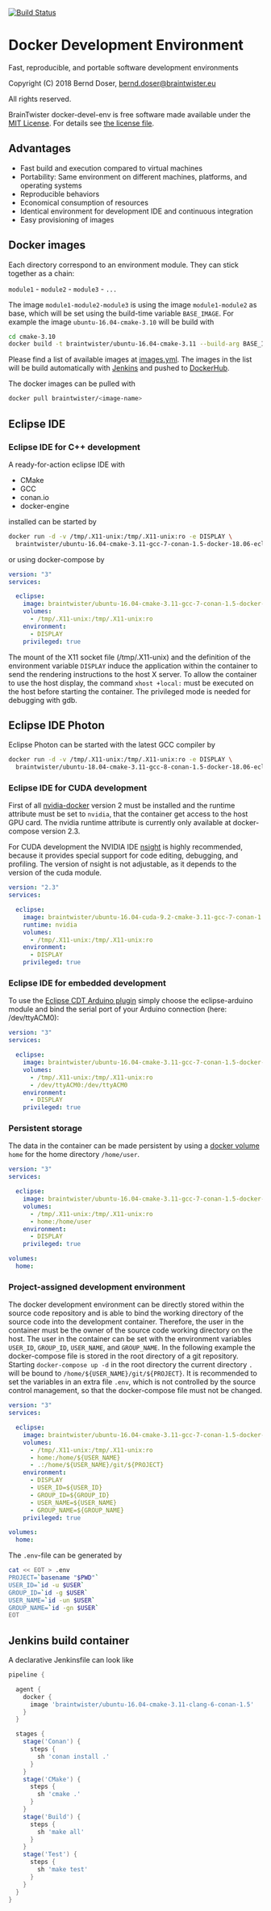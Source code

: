 [![Build Status](https://jenkins.braintwister.eu/buildStatus/icon?job=BrainTwister/docker-devel-env/master)](https://jenkins.braintwister.eu/job/BrainTwister/job/docker-devel-env/job/master/)

# Docker Development Environment

Fast, reproducible, and portable software development environments

Copyright (C) 2018 Bernd Doser, <bernd.doser@braintwister.eu>

All rights reserved.

BrainTwister docker-devel-env is free software made available under the [MIT License](http://opensource.org/licenses/MIT).
For details see [the license file](LICENSE).


## Advantages

 * Fast build and execution compared to virtual machines
 * Portability: Same environment on different machines, platforms, and operating systems
 * Reproducible behaviors
 * Economical consumption of resources
 * Identical environment for development IDE and continuous integration
 * Easy provisioning of images 


## Docker images

Each directory correspond to an environment module. They can stick together as
a chain:

`module1` - `module2` - `module3` - `...`

The image `module1-module2-module3` is using the image `module1-module2` as
base, which will be set using the build-time variable `BASE_IMAGE`. For
example the image `ubuntu-16.04-cmake-3.10` will be build with

```bash
cd cmake-3.10
docker build -t braintwister/ubuntu-16.04-cmake-3.11 --build-arg BASE_IMAGE=braintwister/ubuntu-16.04 .
```

Please find a list of available images at [images.yml](images.yml). The images
in the list will be build automatically with
[Jenkins](https://jenkins.braintwister.eu/job/BrainTwister/job/docker-devel-env/)
and pushed to [DockerHub](https://hub.docker.com/u/braintwister/dashboard/).

The docker images can be pulled with

```bash
docker pull braintwister/<image-name>
```


## Eclipse IDE
### Eclipse IDE for C++ development

A ready-for-action eclipse IDE with 

 * CMake
 * GCC
 * conan.io
 * docker-engine

installed can be started by

```bash
docker run -d -v /tmp/.X11-unix:/tmp/.X11-unix:ro -e DISPLAY \
  braintwister/ubuntu-16.04-cmake-3.11-gcc-7-conan-1.5-docker-18.06-eclipse-cpp-4.7.3
```

or using docker-compose by

```yaml
version: "3"
services:

  eclipse:
    image: braintwister/ubuntu-16.04-cmake-3.11-gcc-7-conan-1.5-docker-18.03-eclipse-cpp-4.7.3
    volumes:
      - /tmp/.X11-unix:/tmp/.X11-unix:ro 
    environment:
      - DISPLAY
    privileged: true
```

The mount of the X11 socket file (/tmp/.X11-unix) and the definition of the
environment variable `DISPLAY` induce the application within the container to
send the rendering instructions to the host X server. To allow the container to
use the host display, the command `xhost +local:` must be executed on the host
before starting the container. The privileged mode is needed for debugging with
gdb.


## Eclipse IDE Photon

Eclipse Photon can be started with the latest GCC compiler by

```bash
docker run -d -v /tmp/.X11-unix:/tmp/.X11-unix:ro -e DISPLAY \
  braintwister/ubuntu-18.04-cmake-3.11-gcc-8-conan-1.5-docker-18.06-eclipse-cpp-4.8
```


### Eclipse IDE for CUDA development

First of all [nvidia-docker](https://github.com/NVIDIA/nvidia-docker) version 2
must be installed and the runtime attribute must be set to `nvidia`, that the
container get access to the host GPU card.  The nvidia runtime attribute is
currently only available at docker-compose version 2.3.

For CUDA development the NVIDIA IDE
[nsight](https://developer.nvidia.com/nsight-eclipse-edition) is highly
recommended, because it provides special support for code editing, debugging,
and profiling. The version of nsight is not adjustable, as it depends to the
version of the cuda module.

```yaml
version: "2.3"
services:

  eclipse:
    image: braintwister/ubuntu-16.04-cuda-9.2-cmake-3.11-gcc-7-conan-1.5-nsight
    runtime: nvidia
    volumes:
      - /tmp/.X11-unix:/tmp/.X11-unix:ro
    environment:
      - DISPLAY
    privileged: true
```


### Eclipse IDE for embedded development

To use the [Eclipse CDT Arduino
plugin](https://marketplace.eclipse.org/content/eclipse-c-ide-arduino) simply
choose the eclipse-arduino module and bind the serial port of your Arduino
connection (here: /dev/ttyACM0):

```yaml
version: "3"
services:

  eclipse:
    image: braintwister/ubuntu-16.04-cmake-3.11-gcc-7-conan-1.5-docker-18.06-eclipse-arduino-4.7.3
    volumes:
      - /tmp/.X11-unix:/tmp/.X11-unix:ro
      - /dev/ttyACM0:/dev/ttyACM0
    environment:
      - DISPLAY
    privileged: true
```

### Persistent storage

The data in the container can be made persistent by using a [docker
volume](https://docs.docker.com/storage/volumes/) `home` for the home directory
`/home/user`.

```yaml
version: "3"
services:

  eclipse:
    image: braintwister/ubuntu-16.04-cmake-3.11-gcc-7-conan-1.5-docker-18.06-eclipse-cpp-4.7.3
    volumes:
      - /tmp/.X11-unix:/tmp/.X11-unix:ro 
      - home:/home/user
    environment:
      - DISPLAY
    privileged: true

volumes:
  home:
```


### Project-assigned development environment

The docker development environment can be directly stored within the source
code repository and is able to bind the working directory of the source code
into the development container. Therefore, the user in the container must be
the owner of the source code working directory on the host.  The user in the
container can be set with the environment variables `USER_ID`, `GROUP_ID`,
`USER_NAME`, and `GROUP_NAME`. In the following example the docker-compose file
is stored in the root directory of a git repository. Starting `docker-compose
up -d` in the root directory the current directory `.` will be bound to
`/home/${USER_NAME}/git/${PROJECT}`. It is recommended to set the variables in
an extra file `.env`, which is not controlled by the source control management,
so that the docker-compose file must not be changed.

```yaml
version: "3"
services:

  eclipse:
    image: braintwister/ubuntu-16.04-cmake-3.11-gcc-7-conan-1.5-docker-18.06-eclipse-cpp-4.7.3
    volumes:
      - /tmp/.X11-unix:/tmp/.X11-unix:ro 
      - home:/home/${USER_NAME}
      - .:/home/${USER_NAME}/git/${PROJECT}
    environment:
      - DISPLAY
      - USER_ID=${USER_ID}
      - GROUP_ID=${GROUP_ID}
      - USER_NAME=${USER_NAME}
      - GROUP_NAME=${GROUP_NAME}
    privileged: true

volumes:
  home:
```

The `.env`-file can be generated by

```bash
cat << EOT > .env 
PROJECT=`basename "$PWD"`
USER_ID=`id -u $USER`
GROUP_ID=`id -g $USER`
USER_NAME=`id -un $USER`
GROUP_NAME=`id -gn $USER`
EOT
```


## Jenkins build container

A declarative Jenkinsfile can look like

```groovy
pipeline {

  agent {
    docker {
      image 'braintwister/ubuntu-16.04-cmake-3.11-clang-6-conan-1.5'
    }
  }

  stages {
    stage('Conan') {
      steps {
        sh 'conan install .'
      }
    }
    stage('CMake') {
      steps {
        sh 'cmake .'
      }
    }
    stage('Build') {
      steps {
        sh 'make all'
      }
    }
    stage('Test') {
      steps {
        sh 'make test'
      }
    }
  }
}
```
